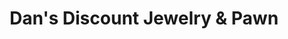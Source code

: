 ---
title: "Dan's Discount Jewelry & Pawn"
url: /crestview/dans-discount-jewelry-and-pawn/
shop: pawnbroker
---